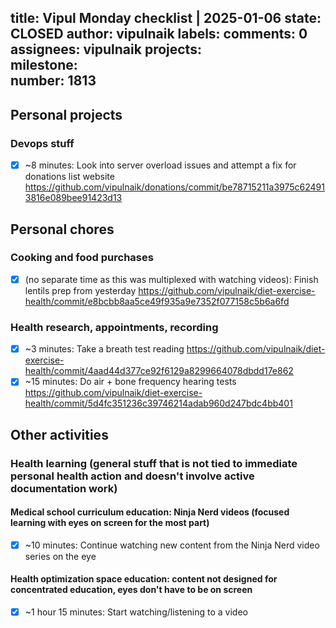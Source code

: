 title:	Vipul Monday checklist | 2025-01-06
state:	CLOSED
author:	vipulnaik
labels:	
comments:	0
assignees:	vipulnaik
projects:	
milestone:	
number:	1813
--
## Personal projects

### Devops stuff

- [x] ~8 minutes: Look into server overload issues and attempt a fix for donations list website https://github.com/vipulnaik/donations/commit/be78715211a3975c624913816e089bee91423d13

## Personal chores

### Cooking and food purchases

- [x] (no separate time as this was multiplexed with watching videos): Finish lentils prep from yesterday https://github.com/vipulnaik/diet-exercise-health/commit/e8bcbb8aa5ce49f935a9e7352f077158c5b6a6fd

### Health research, appointments, recording

- [x] ~3 minutes: Take a breath test reading https://github.com/vipulnaik/diet-exercise-health/commit/4aad44d377ce92f6129a8299664078dbdd17e862
- [x] ~15 minutes: Do air + bone frequency hearing tests https://github.com/vipulnaik/diet-exercise-health/commit/5d4fc351236c39746214adab960d247bdc4bb401

## Other activities

### Health learning (general stuff that is not tied to immediate personal health action and doesn't involve active documentation work)

#### Medical school curriculum education: Ninja Nerd videos (focused learning with eyes on screen for the most part)

- [x] ~10 minutes: Continue watching new content from the Ninja Nerd video series on the eye

#### Health optimization space education: content not designed for concentrated education, eyes don't have to be on screen

- [x] ~1 hour 15 minutes: Start watching/listening to a video
